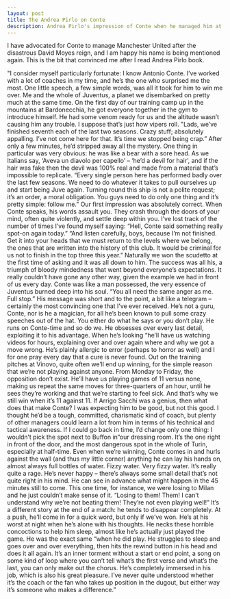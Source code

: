```yaml
---
layout: post
title: The Andrea Pirlo on Conte
description: Andrea Pirlo's impression of Conte when he managed him at Juventus
---
```


I have advocated for Conte to manage Manchester United after the disastrous David Moyes reign, and I am happy his name is being mentioned again. This is the bit that convinced me after I read Andrea Pirlo book. 

"I consider myself particularly fortunate: I know Antonio Conte. I’ve worked with a lot of coaches in my time, and he’s the one who surprised me the most. One little speech, a few simple words, was all it took for him to win me over. Me and the whole of Juventus, a planet we disembarked on pretty much at the same time. On the first day of our training camp up in the mountains at Bardonecchia, he got everyone together in the gym to introduce himself. He had some venom ready for us and the altitude wasn’t causing him any trouble. I suppose that’s just how vipers roll. "Lads, we’ve finished seventh each of the last two seasons. Crazy stuff; absolutely appalling. I’ve not come here for that. It’s time we stopped being crap.” After only a few minutes, he’d stripped away all the mystery. One thing in particular was very obvious: he was like a bear with a sore head. As we Italians say, ‘Aveva un diavolo per capello’ – ‘he’d a devil for hair’, and if the hair was fake then the devil was 100% real and made from a material that’s impossible to replicate. “Every single person here has performed badly over the last few seasons. We need to do whatever it takes to pull ourselves up and start being Juve again. Turning round this ship is not a polite request; it’s an order, a moral obligation. You guys need to do only one thing and it’s pretty simple: follow me.” Our first impression was absolutely correct. When Conte speaks, his words assault you. They crash through the doors of your mind, often quite violently, and settle deep within you. I’ve lost track of the number of times I’ve found myself saying: “Hell, Conte said something really spot-on again today.” “And listen carefully, boys, because I’m not finished. Get it into your heads that we must return to the levels where we belong, the ones that are written into the history of this club. It would be criminal for us not to finish in the top three this year.” Naturally we won the scudetto at the first time of asking and it was all down to him. The success was all his, a triumph of bloody mindedness that went beyond everyone’s expectations. It really couldn’t have gone any other way, given the example we had in front of us every day. Conte was like a man possessed, the very essence of Juventus burned deep into his soul. “You all need the same anger as me. Full stop.” His message was short and to the point, a bit like a telegram – certainly the most convincing one that I’ve ever received. He’s not a guru, Conte, nor is he a magician, for all he’s been known to pull some crazy speeches out of the hat. You either do what he says or you don’t play. He runs on Conte-time and so do we. He obsesses over every last detail, exploiting it to his advantage. When he’s looking “he’ll have us watching videos for hours, explaining over and over again where and why we got a move wrong. He’s plainly allergic to error (perhaps to horror as well) and I for one pray every day that a cure is never found. Out on the training pitches at Vinovo, quite often we’ll end up winning, for the simple reason that we’re not playing against anyone. From Monday to Friday, the opposition don’t exist. He’ll have us playing games of 11 versus none, making us repeat the same moves for three-quarters of an hour, until he sees they’re working and that we’re starting to feel sick. And that’s why we still win when it’s 11 against 11. If Arrigo Sacchi was a genius, then what does that make Conte? I was expecting him to be good, but not this good. I thought he’d be a tough, committed, charismatic kind of coach, but plenty of other managers could learn a lot from him in terms of his technical and tactical awareness. If I could go back in time, I’d change only one thing: I wouldn’t pick the spot next to Buffon in“our dressing room. It’s the one right in front of the door, and the most dangerous spot in the whole of Turin, especially at half-time. Even when we’re winning, Conte comes in and hurls against the wall (and thus my little corner) anything he can lay his hands on, almost always full bottles of water. Fizzy water. Very fizzy water. It’s really quite a rage. He’s never happy – there’s always some small detail that’s not quite right in his mind. He can see in advance what might happen in the 45 minutes still to come. This one time, for instance, we were losing to Milan and he just couldn’t make sense of it. “Losing to them! Them! I can’t understand why we’re not beating them! They’re not even playing well!” It’s a different story at the end of a match: he tends to disappear completely. At a push, he’ll come in for a quick word, but only if we’ve won. He’s at his worst at night when he’s alone with his thoughts. He necks these horrible concoctions to help him sleep, almost like he’s actually just played the game. He was the exact same “when he did play. He struggles to sleep and goes over and over everything, then hits the rewind button in his head and does it all again. It’s an inner torment without a start or end point, a song on some kind of loop where you can’t tell what’s the first verse and what’s the last, you can only make out the chorus. He’s completely immersed in his job, which is also his great pleasure. I’ve never quite understood whether it’s the coach or the fan who takes up position in the dugout, but either way it’s someone who makes a difference.”
